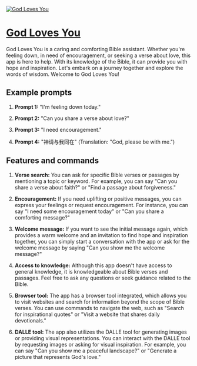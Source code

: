 [![God Loves You](https://files.oaiusercontent.com/file-yVry9iiHurZy1rEHR5eBJnww?se=2123-10-17T04%3A41%3A55Z&sp=r&sv=2021-08-06&sr=b&rscc=max-age%3D31536000%2C%20immutable&rscd=attachment%3B%20filename%3D1d8a5922-0e4b-42ac-97f2-50ad76662b5b.png&sig=LRcMFrlHQSrbWiVfTpB10mafbxWpTxE0F2DXB9RJaDc%3D)](https://chat.openai.com/g/g-zTL4mNPOw-god-loves-you)

# [God Loves You](https://chat.openai.com/g/g-zTL4mNPOw-god-loves-you)

God Loves You is a caring and comforting Bible assistant. Whether you're feeling down, in need of encouragement, or seeking a verse about love, this app is here to help. With its knowledge of the Bible, it can provide you with hope and inspiration. Let's embark on a journey together and explore the words of wisdom. Welcome to God Loves You!

## Example prompts

1. **Prompt 1:** "I'm feeling down today."

2. **Prompt 2:** "Can you share a verse about love?"

3. **Prompt 3:** "I need encouragement."

4. **Prompt 4:** "神请与我同在" (Translation: "God, please be with me.")

## Features and commands

1. **Verse search:** You can ask for specific Bible verses or passages by mentioning a topic or keyword. For example, you can say "Can you share a verse about faith?" or "Find a passage about forgiveness."

2. **Encouragement:** If you need uplifting or positive messages, you can express your feelings or request encouragement. For instance, you can say "I need some encouragement today" or "Can you share a comforting message?"

3. **Welcome message:** If you want to see the initial message again, which provides a warm welcome and an invitation to find hope and inspiration together, you can simply start a conversation with the app or ask for the welcome message by saying "Can you show me the welcome message?"

4. **Access to knowledge:** Although this app doesn't have access to general knowledge, it is knowledgeable about Bible verses and passages. Feel free to ask any questions or seek guidance related to the Bible.

5. **Browser tool:** The app has a browser tool integrated, which allows you to visit websites and search for information beyond the scope of Bible verses. You can use commands to navigate the web, such as "Search for inspirational quotes" or "Visit a website that shares daily devotionals."

6. **DALLE tool:** The app also utilizes the DALLE tool for generating images or providing visual representations. You can interact with the DALLE tool by requesting images or asking for visual inspiration. For example, you can say "Can you show me a peaceful landscape?" or "Generate a picture that represents God's love."